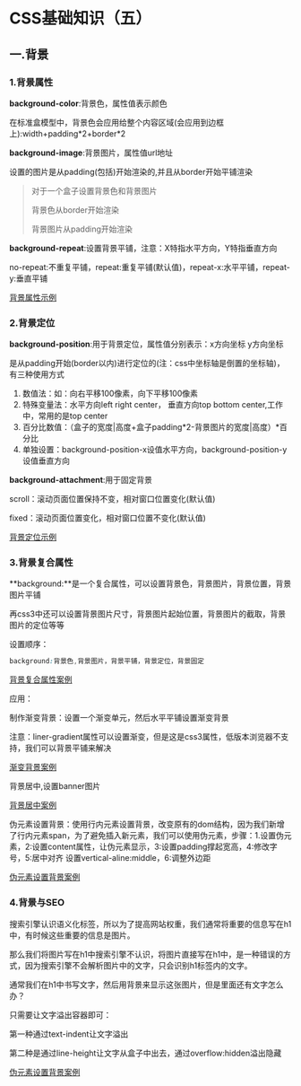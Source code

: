 # CSS基础知识（五）

## 一.背景

### 1.背景属性

 **background-color**:背景色，属性值表示颜色

在标准盒模型中，背景色会应用给整个内容区域(会应用到边框上):width+padding\*2+border\*2

**background-image**:背景图片，属性值url地址

设置的图片是从padding(包括)开始渲染的,并且从border开始平铺渲染

> 对于一个盒子设置背景色和背景图片
>
> 背景色从border开始渲染
>
> 背景图片从padding开始渲染

**background-repeat**:设置背景平铺，注意：X特指水平方向，Y特指垂直方向

no-repeat:不重复平铺，repeat:重复平铺(默认值)，repeat-x:水平平铺，repeat-y:垂直平铺

[背景属性示例](../code/7.CSS基础(五)/1.背景属性.html)

### 2.背景定位

**background-position**:用于背景定位，属性值分别表示：x方向坐标 y方向坐标

是从padding开始(border以内)进行定位的(注：css中坐标轴是倒置的坐标轴)，有三种使用方式

1. 数值法：如：向右平移100像素，向下平移100像素
2. 特殊变量法：水平方向left right center， 垂直方向top bottom center,工作中，常用的是top center
3. 百分比数值：（盒子的宽度|高度+盒子padding*2-背景图片的宽度|高度）\*百分比
4. 单独设置：background-position-x设值水平方向，background-position-y设值垂直方向

**background-attachment**:用于固定背景

scroll：滚动页面位置保持不变，相对窗口位置变化(默认值)

fixed：滚动页面位置变化，相对窗口位置不变化(默认值)

[背景定位示例](../code/7.CSS基础(五)/2.背景定位.html)

### 3.背景复合属性

**background:**是一个复合属性，可以设置背景色，背景图片，背景位置，背景图片平铺

再css3中还可以设置背景图片尺寸，背景图片起始位置，背景图片的截取，背景图片的定位等等

设置顺序：

```css
background:背景色,背景图片，背景平铺，背景定位，背景固定
```

[背景复合属性案例](../code/7.CSS基础(五)/3.背景复合属性.html)

应用：

制作渐变背景：设置一个渐变单元，然后水平平铺设置渐变背景

注意：liner-gradient属性可以设置渐变，但是这是css3属性，低版本浏览器不支持，我们可以背景平铺来解决

[渐变背景案例](../code/7.CSS基础(五)/5.渐变背景.html)

背景居中,设置banner图片

[背景居中案例](../code/7.CSS基础(五)/6.背景设置banner.html)

伪元素设置背景：使用行内元素设置背景，改变原有的dom结构，因为我们新增了行内元素span，为了避免插入新元素，我们可以使用伪元素，步骤：1.设置伪元素，2:设置content属性，让伪元素显示，3:设置padding撑起宽高，4:修改字号，5:居中对齐 设置vertical-aline:middle，6:调整外边距

[伪元素设置背景案例](../code/7.CSS基础(五)/7.伪元素设置背景.html)

### 4.背景与SEO

搜索引擎认识语义化标签，所以为了提高网站权重，我们通常将重要的信息写在h1中，有时候这些重要的信息是图片。

那么我们将图片写在h1中搜索引擎不认识，将图片直接写在h1中，是一种错误的方式，因为搜索引擎不会解析图片中的文字，只会识别h1标签内的文字。

通常我们在h1中书写文字，然后用背景来显示这张图片，但是里面还有文字怎么办？

只需要让文字溢出容器即可：

第一种通过text-indent让文字溢出

第二种是通过line-height让文字从盒子中出去，通过overflow:hidden溢出隐藏

[伪元素设置背景案例](../code/7.CSS基础(五)/8.背景与SEO.html)





